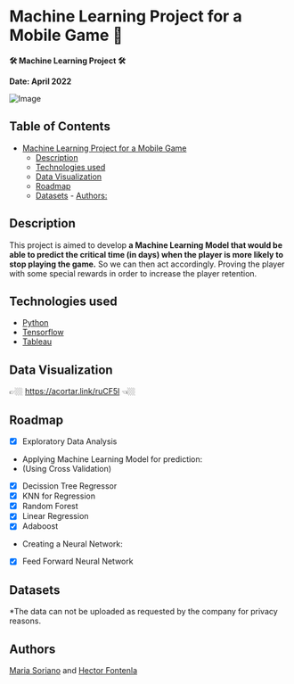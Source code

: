 # **Machine Learning Project for a Mobile Game 👾**
**🛠 Machine Learning Project 🛠**

**Date: April 2022**

![Image](https://media-exp1.licdn.com/dms/image/C561BAQE5kFBEK8uE5g/company-background_10000/0/1627261508254?e=2147483647&v=beta&t=NmleYA5R8K4yHWT5by7CeVDpbjNzgrB7pv5U4X-ZQBc)

## Table of Contents
- [Machine Learning Project for a Mobile Game](#machine-learning-project-for-a-mobile-game)
    - [Description](#description)
    - [Technologies used](#technologies-used)
    - [Data Visualization](#data-visualization)
    - [Roadmap](#roadmap)
    - [Datasets](#datasets)
            - [Authors:](#authors)

## Description
This project is aimed to develop **a Machine Learning Model that would be able to predict the critical time (in days) when the player is more likely to stop playing the game.**
So we can then act accordingly. Proving the player with some special rewards in order to increase the player retention.

## Technologies used
- [Python](https://www.python.org/)
- [Tensorflow](https://www.tensorflow.org/)
- [Tableau](https://public.tableau.com/en-us/s/)

## Data Visualization
👉🏼  https://acortar.link/ruCF5l  👈🏼

## Roadmap
- [x] Exploratory Data Analysis
- Applying Machine Learning Model for prediction:
- (Using Cross Validation)
- [x] Decission Tree Regressor 
- [x] KNN for Regression
- [x] Random Forest
- [x] Linear Regression
- [x] Adaboost
- Creating a Neural Network:
- [x] Feed Forward Neural Network


## Datasets
*The data can not be uploaded as requested by the company for privacy reasons.

## Authors
[Maria Soriano](https://www.linkedin.com/in/sorianom/) and [Hector Fontenla](https://www.linkedin.com/in/hmartinfa/)
